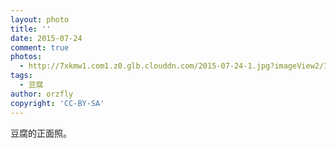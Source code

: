 ```yaml
---
layout: photo
title: ''
date: 2015-07-24
comment: true
photos:
  - http://7xkmw1.com1.z0.glb.clouddn.com/2015-07-24-1.jpg?imageView2/1/w/900/h/600
tags:
  - 豆腐
author: orzfly
copyright: 'CC-BY-SA'
---
```

豆腐的正面照。
